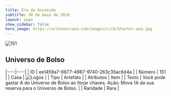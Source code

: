 ```yaml
---
title: Era da Ascensão
subtitle: 30 de maio de 2019
layout: page
show_sidebar: false
hero_image: https://archonarcana.com/images/c/c6/Starter-aoa.jpg
---
```


![151](https://cdn.keyforgegame.com/media/card_front/pt/435_151_V363GPRH9QV4_pt.png)

## Universo de Bolso

|----|----|
| ID | ee1459a7-6677-4987-9740-263c35ac6d4a |
| Número | 151 |
| Casa | ![Logos](https://archonarcana.com/images/thumb/c/ce/Logos.png/22px-Logos.png "Logos") |
| Tipo | Artefato |
| Atributos | Item |
| Texto | Você pode gastar A do Universo de Bolso ao forjar chaves. Ação: Mova 1A da sua reserva para o Universo de Bolso. |
| Raridade | Rara |
